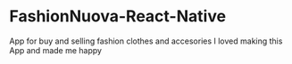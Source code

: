 # FashionNuova-React-Native
App for buy and selling fashion clothes and accesories 
I loved making this App and made me happy 
